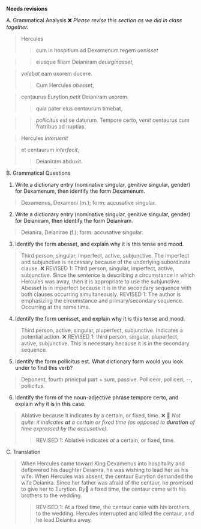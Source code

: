 **Needs revisions**


A. Grammatical Analysis  ❌ *Please revise this section as we did in class together.*

> Hercules 
>> cum in hospitium ad Dexamenum regem *uenisset* 

>> eiusque filiam Deianiram *deuirginasset*, 

> *volebat* eam uxorem ducere. 
>>Cum Hercules *abesset*, 

> centaurus Eurytion *petit* Deianiram uxorem. 
>> quia pater eius centaurum timebat, 

>> *pollicitus est* 
>> se daturum.
>Tempore certo, 
>> *venit* centaurus cum fratribus ad nuptias. 

> Hercules *interuenit* 

> et centaurum *interfecit*, 
>> Deianiram abduxit.

B. Grammatical Questions
1. Write a dictionary entry (nominative singular, genitive singular, gender) for Dexamenum, then identify the form Dexamenum.
> Dexamenus, Dexameni (m.); form: accusative singular.
2. Write a dictionary entry (nominative singular, genitive singular, gender) for Deianiram, then identify the form Deianiram.
> Deianira, Deianirae (f.); form: accusative singular.  
3. Identify the form abesset, and explain why it is this tense and mood.
> Third person, singular, imperfect, active, subjunctive. The imperfect and subjunctive is necessary because of the underlying subordinate clause. ❌
> REVISED 1: Third person, singular, imperfect, active, subjunctive. Since the sentence is describing a circumstance in which Hercules was away, then it is appropriate to use the subjunctive. Abesset is in imperfect because it is in the secondary sequence with both clauses occurring simultaneously. 
> REVISED 1: The author is emphasizing the circumstance and primary/secondary sequence. Occurring at the same time. 
4. Identify the form uenisset, and explain why it is this tense and mood.
> Third person, active, singular, pluperfect, subjunctive. Indicates a potential action. ❌
> REVISED 1: third person, singular, pluperfect, avtive, subjunctive. This is necessary because it is in the secondary sequence. 
5. Identify the form pollicitus est. What dictionary form would you look under to find this verb?
> Deponent, fourth prinicpal part + sum, passive. Polliceor, polliceri, --, pollicitus. 
6. Identify the form of the noun-adjective phrase tempore certo, and explain why it is in this case.
> Ablative because it indicates *by* a certain, or fixed, time. ❌ 🤔 *Not quite: it indicates **at** a certain or fixed time (as opposed to **duration** of time expressed by the accusative).*
> > REVISED 1: Ablative indicates *at* a certain, or fixed, time. 


C. Translation
> When Hercules came toward King Dexamenus into hospitality and deflowered his daughter Deianira, he was wishing to lead her as his wife. 
When Hercules was absent, the centaur Eurytion demanded the wife Deianira. 
Since her father was afraid of the centaur, he promised to give her to Eurytion. 
By🤔 a fixed time, the centaur came with his brothers to the wedding. 
>> REVISED 1: At a fixed time, the centaur came with his brothers to the wedding. 
Hercules interrupted and killed the centaur, and he lead Deianira away. 







